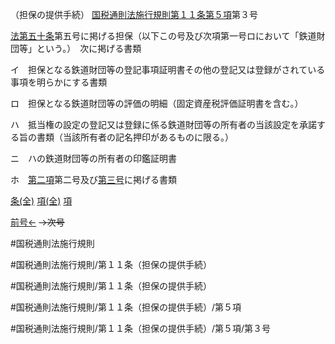 （担保の提供手続）
[国税通則法施行規則第１１条第５項](国税通則法施行規則＿第１１条第５項)第３号

[法第五十条](国税通則法＿＿＿＿＿第５０条第１項)第五号に掲げる担保（以下この号及び次項第一号ロにおいて「鉄道財団等」という。）　次に掲げる書類

イ　担保となる鉄道財団等の登記事項証明書その他の登記又は登録がされている事項を明らかにする書類

ロ　担保となる鉄道財団等の評価の明細（固定資産税評価証明書を含む。）

ハ　抵当権の設定の登記又は登録に係る鉄道財団等の所有者の当該設定を承諾する旨の書類（当該所有者の記名押印があるものに限る。）

ニ　ハの鉄道財団等の所有者の印鑑証明書

ホ　[第二項](国税通則法施行規則＿第１１条第２項)第二号及び[第三号](国税通則法施行規則＿第１１条第５項第３号)に掲げる書類

[条(全)](国税通則法施行規則＿第１１条_.md)    [項(全)](国税通則法施行規則＿第１１条第５項_.md)    [項](国税通則法施行規則＿第１１条第５項.md)

[前号←](国税通則法施行規則＿第１１条第５項第２号.md)  ~~→次号~~

#国税通則法施行規則

#国税通則法施行規則/第１１条（担保の提供手続）

#国税通則法施行規則/第１１条（担保の提供手続）

#国税通則法施行規則/第１１条（担保の提供手続）/第５項

#国税通則法施行規則/第１１条（担保の提供手続）/第５項/第３号

